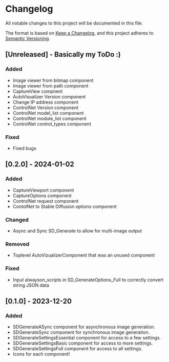 # Changelog

All notable changes to this project will be documented in this file.

The format is based on [Keep a Changelog](https://keepachangelog.com/en/1.0.0/),
and this project adheres to [Semantic Versioning](https://semver.org/spec/v2.0.0.html).

## [Unreleased] - Basically my ToDo :)

### Added

- Image viewer from bitmap component
- Image viewer from path component
- CaptureView compnent
- AutoVisualizer Version component
- Change IP address component
- ControlNet Version component
- ControlNet model_list component
- ControlNet module_list component
- ControlNet control_types component

### Fixed

- Fixed bugs


## [0.2.0] - 2024-01-02

### Added

- CaptureViewport component
- CaptureOptions component
- ControlNet request component
- ContolNet to Stable Diffusion options component

### Changed

- Async and Sync SD_Generate to allow for multi-image output

### Removed

- Toplevel AutoVizualizerComponent that was an unused component

### Fixed

- Input alwayson_scripts in SD_GenerateOptions_Full to correctly convert string JSON data


## [0.1.0] - 2023-12-20

### Added

- SDGenerateASync component for asynchronous image generation.
- SDGenerateSync component for synchronous image generation.
- SDGenerateSettingsEssential component for access to a few settings.
- SDGenerateSettingsBasic component for access to more settings.
- SDGenerateSettingsFull component for access to all settings.
- Icons for each component!
